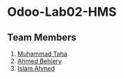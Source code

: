 # Odoo-Lab02-HMS

## Team Members

1. [Muhammad Taha](https://github.com/MuhmdTaha)
2. [Ahmed Behiery](https://github.com/Ahmed-behiery)
3. [Islam Ahmed](https://github.com/IslamAhmed0)
